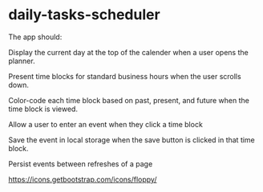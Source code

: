 # daily-tasks-scheduler

The app should:

Display the current day at the top of the calender when a user opens the planner.

Present time blocks for standard business hours when the user scrolls down.

Color-code each time block based on past, present, and future when the time block is viewed.

Allow a user to enter an event when they click a time block

Save the event in local storage when the save button is clicked in that time block.

Persist events between refreshes of a page


<!-- bootstrap floppy icon / i + svg is needed -->
https://icons.getbootstrap.com/icons/floppy/